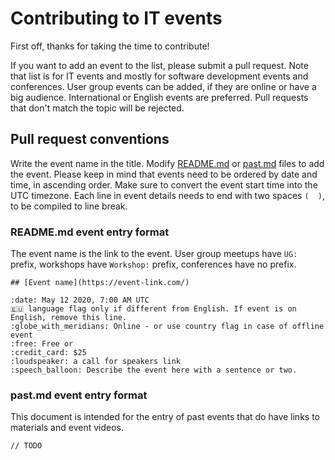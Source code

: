 # Contributing to IT events

First off, thanks for taking the time to contribute!

If you want to add an event to the list, please submit a pull request. Note that list is for IT events and mostly for software development events and conferences. User group events can be added, if they are online or have a big audience. International or English events are preferred. Pull requests that don't match the topic will be rejected.

## Pull request conventions

Write the event name in the title. Modify [README.md](README.md) or [past.md](past.md) files to add the event. Please keep in mind that events need to be ordered by date and time, in ascending order. Make sure to convert the event start time into the UTC timezone. Each line in event details needs to end with two spaces `(  )`, to be compiled to line break.

### README.md event entry format

The event name is the link to the event. User group meetups have `UG:` prefix, workshops have `Workshop:` prefix, conferences have no prefix.  

    ## [Event name](https://event-link.com/)

    :date: May 12 2020, 7:00 AM UTC  
    🇪🇺 language flag only if different from English. If event is on English, remove this line.
    :globe_with_meridians: Online - or use country flag in case of offline event  
    :free: Free or  
    :credit_card: $25
    :loudspeaker: a call for speakers link  
    :speech_balloon: Describe the event here with a sentence or two.

### past.md event entry format

This document is intended for the entry of past events that do have links to materials and event videos.

    // TODO
